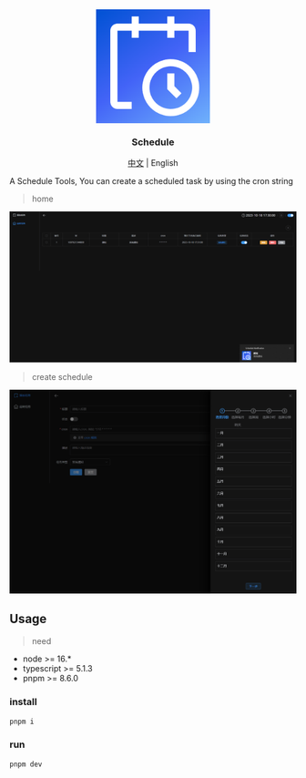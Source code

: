 <div align="center">
  <img src="./public/256x256.png" align="center" width="200" />
</div>
<h3 align="center">Schedule</h3>


<div style="text-align:center">
  <a href="./README.zh-CN.md">中文</a> | <span>English</span>
</div>

A Schedule Tools, You can create a scheduled task by using the cron string
> home

![index page](./docs/banner1.png)

> create schedule

![index page](./docs/banner2.png)

## Usage
> need
* node >= 16.*
* typescript >= 5.1.3
* pnpm >= 8.6.0

### install
```shell
pnpm i
```
### run
```sh
pnpm dev
```

